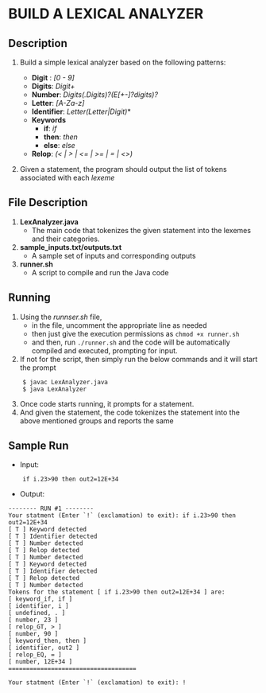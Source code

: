# BUILD A LEXICAL ANALYZER

## Description
1. Build a simple lexical analyzer based on the following patterns:
    - **Digit** : *[0 - 9]*
    - **Digits**: *Digit+*
    - **Number**: *Digits(.Digits)?(E[+-]?digits)?*
    - **Letter**: *[A-Za-z]*
    - **Identifier**: *Letter(Letter|Digit)**
    - **Keywords**
        - **if**: *if*
        - **then**: *then*
        - **else**: *else*
    - **Relop**: *(< | > | <= | >= | = | <>)*

2. Given a statement, the program should output the list of tokens associated with each *lexeme*

## File Description
1. **LexAnalyzer.java**
    - The main code that tokenizes the given statement into the lexemes and their categories.
2. **sample_inputs.txt/outputs.txt**
    - A sample set of inputs and corresponding outputs
3. **runner.sh**
    - A script to compile and run the Java code

## Running
1. Using the *runnser.sh* file, 
    - in the file, uncomment the appropriate line as needed
    - then just give the execution permissions as `chmod +x runner.sh` 
    - and then, run `./runner.sh` and the code will be automatically compiled and executed, prompting for input.
2. If not for the script, then simply run the below commands and it will start the prompt
```
    $ javac LexAnalyzer.java
    $ java LexAnalyzer
```
3. Once code starts running, it prompts for a statement.
4. And given the statement, the code tokenizes the statement into the above mentioned groups and reports the same

## Sample Run
- Input:
```
    if i.23>90 then out2=12E+34
```
- Output:
```
-------- RUN #1 --------
Your statment (Enter `!` (exclamation) to exit): if i.23>90 then out2=12E+34
[ T ] Keyword detected
[ T ] Identifier detected
[ T ] Number detected
[ T ] Relop detected
[ T ] Number detected
[ T ] Keyword detected
[ T ] Identifier detected
[ T ] Relop detected
[ T ] Number detected
Tokens for the statement [ if i.23>90 then out2=12E+34 ] are: 
[ keyword_if, if ]
[ identifier, i ]
[ undefined, . ]
[ number, 23 ]
[ relop_GT, > ]
[ number, 90 ]
[ keyword_then, then ]
[ identifier, out2 ]
[ relop_EQ, = ]
[ number, 12E+34 ]
====================================

Your statment (Enter `!` (exclamation) to exit): !
```